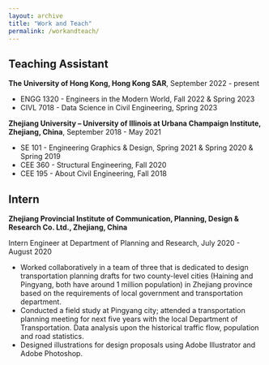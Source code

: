 ```yaml
---
layout: archive
title: "Work and Teach"
permalink: /workandteach/
---
```


## Teaching Assistant
**The University of Hong Kong, Hong Kong SAR**, September 2022 - present
- ENGG 1320 - Engineers in the Modern  World, Fall 2022 & Spring 2023
- CIVL 7018 - Data Science in Civil Engineering, Spring 2023

**Zhejiang University – University of Illinois at Urbana Champaign Institute, Zhejiang, China**, September 2018 - May 2021
- SE 101 - Engineering Graphics & Design, Spring 2021 & Spring 2020 & Spring 2019
- CEE 360 - Structural Engineering, Fall 2020
- CEE 195 - About Civil Engineering, Fall 2018

## Intern
**Zhejiang Provincial Institute of Communication, Planning, Design & Research Co. Ltd., Zhejiang, China**

Intern Engineer at Department of Planning and Research, July 2020 - August 2020

- Worked collaboratively in a team of three that is dedicated to design transportation planning drafts for two county-level cities (Haining and Pingyang, both have around 1 million population) in Zhejiang province based on the requirements of local government and transportation department.<br>
- Conducted a field study at Pingyang city; attended a transportation planning meeting for next five years with the local Department of Transportation. Data analysis upon the historical traffic flow, population and road statistics.<br>
- Designed illustrations for design proposals using Adobe Illustrator and Adobe Photoshop.<br>
